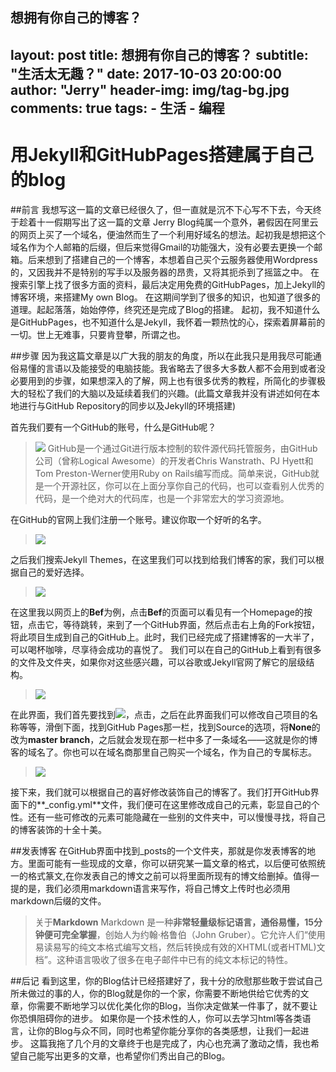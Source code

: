 想拥有你自己的博客？
---
layout:     post
title: 想拥有你自己的博客？
subtitle: "生活太无趣？"
date:       2017-10-03 20:00:00
author:     "Jerry"
header-img: img/tag-bg.jpg
comments:   true
tags:
    - 生活
    - 编程
---
# 用Jekyll和GitHubPages搭建属于自己的blog
##前言
我想写这一篇的文章已经很久了，但一直就是沉不下心写不下去，今天终于趁着十一假期写出了这一篇的文章
Jerry Blog纯属一个意外，暑假因在阿里云的网页上买了一个域名，便油然而生了一个利用好域名的想法。起初我是想把这个域名作为个人邮箱的后缀，但后来觉得Gmail的功能强大，没有必要去更换一个邮箱。后来想到了搭建自己的一个博客，本想着自己买个云服务器使用Wordpress的，又因我并不是特别的写手以及服务器的昂贵，又将其扼杀到了摇篮之中。
在搜索引擎上找了很多方面的资料，最后决定用免费的GitHubPages，加上Jekyll的博客环境，来搭建My own Blog。
在这期间学到了很多的知识，也知道了很多的道理。起起落落，始始停停，终究还是完成了Blog的搭建。
起初，我不知道什么是GitHubPages，也不知道什么是Jekyll，我怀着一颗热忱的心，探索着屏幕前的一切。世上无难事，只要肯登攀，所谓之也。

##步骤
因为我这篇文章是以广大我的朋友的角度，所以在此我只是用我尽可能通俗易懂的言语以及能接受的电脑技能。我省略去了很多大多数人都不会用到或者没必要用到的步骤，如果想深入的了解，网上也有很多优秀的教程，所简化的步骤极大的轻松了我们的大脑以及延续着我们的兴趣。(此篇文章我并没有讲述如何在本地进行与GitHub Repository的同步以及Jekyll的环境搭建)


首先我们要有一个GitHub的账号，什么是GitHub呢？
>![](https://ws3.sinaimg.cn/large/006tNc79gy1fk54dkrpcgj30c803l74b.jpg)
>GitHub是一个通过Git进行版本控制的软件源代码托管服务，由GitHub公司（曾称Logical Awesome）的开发者Chris Wanstrath、PJ Hyett和Tom Preston-Werner使用Ruby on Rails编写而成。简单来说，GitHub就是一个开源社区，你可以在上面分享你自己的代码，也可以查看别人优秀的代码，是一个绝对大的代码库，也是一个非常宏大的学习资源地。

在GitHub的官网上我们注册一个账号。建议你取一个好听的名字。
>![](https://ws2.sinaimg.cn/large/006tNc79gy1fk54mu7ijyj31kw0xsdoe.jpg)
 
之后我们搜索Jekyll Themes，在这里我们可以找到给我们博客的家，我们可以根据自己的爱好选择。
>![](https://ws3.sinaimg.cn/large/006tNc79gy1fk554jwal8j31kw0xzk2g.jpg)

在这里我以网页上的**Bef**为例，点击**Bef**的页面可以看见有一个Homepage的按钮，点击它，等待跳转，来到了一个GitHub界面，然后点击右上角的Fork按钮，将此项目生成到自己的GitHub上。此时，我们已经完成了搭建博客的一大半了，可以喝杯咖啡，尽享待会成功的喜悦了。
我们可以在自己的GitHub上看到有很多的文件及文件夹，如果你对这些感兴趣，可以谷歌或Jekyll官网了解它的层级结构。
>![](https://ws1.sinaimg.cn/large/006tNc79gy1fk55r52aszj31jw0xm7d4.jpg)

在此界面，我们首先要找到![](https://ws2.sinaimg.cn/large/006tNc79gy1fk55ztivr8j304a01c3yc.jpg)，点击，之后在此界面我们可以修改自己项目的名称等等，滑倒下面，找到GitHub Pages那一栏，找到Source的选项，将**None**的改为**master branch**，之后就会发现在那一栏中多了一条域名——这就是你的博客的域名了。你也可以在域名商那里自己购买一个域名，作为自己的专属标志。
>![](https://ws2.sinaimg.cn/large/006tNc79gy1fk569ipbfej31jy0xc45d.jpg)
 
 接下来，我们就可以根据自己的喜好修改装饰自己的博客了。我们打开GitHub界面下的**_config.yml**文件，我们便可在这里修改成自己的元素，彰显自己的个性。还有一些可修改的元素可能隐藏在一些别的文件夹中，可以慢慢寻找，将自己的博客装饰的十全十美。

##发表博客
在GitHub界面中找到_posts的一个文件夹，那就是你发表博客的地方。里面可能有一些现成的文章，你可以研究某一篇文章的格式，以后便可依照统一的格式篆文,在你发表自己的博文之前可以将里面所现有的博文给删掉。值得一提的是，我们必须用markdown语言来写作，将自己博文上传时也必须用markdown后缀的文件。
>关于**Markdown**
>Markdown 是一种**非常轻量级标记语言，通俗易懂，15分钟便可完全掌握**，创始人为约翰·格鲁伯（John Gruber）。它允许人们“使用易读易写的纯文本格式编写文档，然后转换成有效的XHTML(或者HTML)文档”。这种语言吸收了很多在电子邮件中已有的纯文本标记的特性。

##后记
看到这里，你的Blog估计已经搭建好了，我十分的欣慰那些敢于尝试自己所未做过的事的人，你的Blog就是你的一个家，你需要不断地供给它优秀的文章，你需要不断地学习以优化美化你的Blog，当你决定做某一件事了，就不要让你恐惧阻碍你的进步。
如果你是一个技术性的人，你可以去学习html等各类语言，让你的Blog与众不同，同时也希望你能分享你的各类感想，让我们一起进步。
这篇我拖了几个月的文章终于也是完成了，内心也充满了激动之情，我也希望自己能写出更多的文章，也希望你们秀出自己的Blog。

 
 


